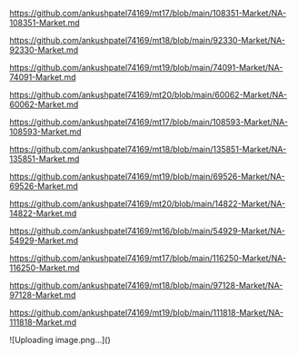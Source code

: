 <p><a href="https://github.com/ankushpatel74169/mt17/blob/main/108351-Market/NA-108351-Market.md">https://github.com/ankushpatel74169/mt17/blob/main/108351-Market/NA-108351-Market.md</a></p><p><a href="https://github.com/ankushpatel74169/mt18/blob/main/92330-Market/NA-92330-Market.md">https://github.com/ankushpatel74169/mt18/blob/main/92330-Market/NA-92330-Market.md</a></p><p><a href="https://github.com/ankushpatel74169/mt19/blob/main/74091-Market/NA-74091-Market.md">https://github.com/ankushpatel74169/mt19/blob/main/74091-Market/NA-74091-Market.md</a></p><p><a href="https://github.com/ankushpatel74169/mt20/blob/main/60062-Market/NA-60062-Market.md">https://github.com/ankushpatel74169/mt20/blob/main/60062-Market/NA-60062-Market.md</a></p><p><a href="https://github.com/ankushpatel74169/mt17/blob/main/108593-Market/NA-108593-Market.md">https://github.com/ankushpatel74169/mt17/blob/main/108593-Market/NA-108593-Market.md</a></p><p><a href="https://github.com/ankushpatel74169/mt18/blob/main/135851-Market/NA-135851-Market.md">https://github.com/ankushpatel74169/mt18/blob/main/135851-Market/NA-135851-Market.md</a></p><p><a href="https://github.com/ankushpatel74169/mt19/blob/main/69526-Market/NA-69526-Market.md">https://github.com/ankushpatel74169/mt19/blob/main/69526-Market/NA-69526-Market.md</a></p><p><a href="https://github.com/ankushpatel74169/mt20/blob/main/14822-Market/NA-14822-Market.md">https://github.com/ankushpatel74169/mt20/blob/main/14822-Market/NA-14822-Market.md</a></p><p><a href="https://github.com/ankushpatel74169/mt16/blob/main/54929-Market/NA-54929-Market.md">https://github.com/ankushpatel74169/mt16/blob/main/54929-Market/NA-54929-Market.md</a></p><p><a href="https://github.com/ankushpatel74169/mt17/blob/main/116250-Market/NA-116250-Market.md">https://github.com/ankushpatel74169/mt17/blob/main/116250-Market/NA-116250-Market.md</a></p><p><a href="https://github.com/ankushpatel74169/mt18/blob/main/97128-Market/NA-97128-Market.md">https://github.com/ankushpatel74169/mt18/blob/main/97128-Market/NA-97128-Market.md</a></p><p><a href="https://github.com/ankushpatel74169/mt19/blob/main/111818-Market/NA-111818-Market.md">https://github.com/ankushpatel74169/mt19/blob/main/111818-Market/NA-111818-Market.md</a></p>
![Uploading image.png…]()
